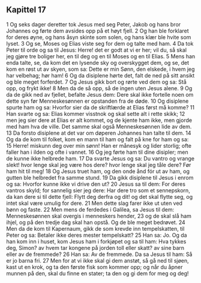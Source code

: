 ## Kapittel 17

1 Og seks dager deretter tok Jesus med seg Peter, Jakob og hans bror Johannes og førte dem avsides opp på et høyt fjell.
2 Og han ble forklaret for deres øyne, og hans åsyn skinte som solen, og hans klær ble hvite som lyset.
3 Og se, Moses og Elias viste seg for dem og talte med ham.
4 Da tok Peter til orde og sa til Jesus: Herre! det er godt at vi er her; vil du, så skal jeg gjøre tre boliger her, en til deg og en til Moses og en til Elias.
5 Mens han enda talte, se, da kom det en lysende sky og overskygget dem, og se, det kom en røst ut av skyen, som sa: Dette er min Sønn, den elskede, i hvem jeg har velbehag; hør ham!
6 Og da disiplene hørte det, falt de ned på sitt ansikt og ble meget forferdet.
7 Og Jesus gikk bort og rørte ved dem og sa: Stå opp, og frykt ikke!
8 Men da de så opp, så de ingen uten Jesus alene.
9 Og da de gikk ned av fjellet, befalte Jesus dem: Dere skal ikke fortelle noen om dette syn før Menneskesønnen er opstanden fra de døde.
10 Og disiplene spurte ham og sa: Hvorfor sier da de skriftlærde at Elias først må komme?
11 Han svarte og sa: Elias kommer visstnok og skal sette alt i rette skikk;
12 men jeg sier dere at Elias er alt kommet, og de kjente ham ikke, men gjorde med ham hva de ville. Det samme skal også Menneskesønnen lide av dem.
13 Da forsto disiplene at det var om døperen Johannes han talte til dem.
14 Og da de kom til folket, kom en mann til ham og falt på kne for ham og sa:
15 Herre! miskunn deg over min sønn! Han er månesyk og Iider storlig; ofte faller han i ilden og ofte i vannet.
16 Og jeg førte ham til dine disipler; men de kunne ikke helbrede ham.
17 Da svarte Jesus og sa: Du vantro og vrange slekt! hvor lenge skal jeg være hos dere? hvor lenge skal jeg tåle dere? Før ham hit til meg!
18 Og Jesus truet ham, og den onde ånd fór ut av ham, og gutten ble helbredet fra samme stund.
19 Da gikk disiplene til Jesus i enrom og sa: Hvorfor kunne ikke vi drive den ut?
20 Jesus sa til dem: For deres vantros skyld; for sannelig sier jeg dere: Har dere tro som et sennepskorn, da kan dere si til dette fjell: Flytt deg derfra og dit! og det skal flytte seg, og intet skal være umulig for dere.
21 Men dette slag farer ikke ut uten ved bønn og faste.
22 Men mens de ferdedes i Galilea, sa Jesus til dem: Menneskesønnen skal overgis i menneskers hender,
23 og de skal slå ham ihjel, og på den tredje dag skal han opstå. Og de ble meget bedrøvet.
24 Men da de kom til Kapernaum, gikk de som krevde inn tempelskatten, til Peter og sa: Betaler ikke deres mester tempelskatt?
25 Han sa: Jo. Og da han kom inn i huset, kom Jesus ham i forkjøpet og sa til ham: Hva tykkes deg, Simon? av hvem tar kongene på jorden toll eller skatt? av sine barn eller av de fremmede?
26 Han sa: Av de fremmede. Da sa Jesus til ham: Så er jo barna fri.
27 Men for at vi ikke skal gi dem anstøt, så gå ned til sjøen, kast ut en krok, og ta den første fisk som kommer opp; og når du åpner munnen på den, skal du finne en stater; ta den og gi dem for meg og deg!
